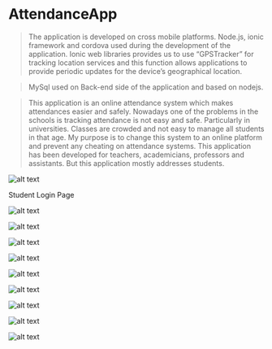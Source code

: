 # AttendanceApp

 > The application is developed on cross mobile platforms. Node.js, 
 ionic framework and cordova used during the development of the application.
 Ionic web libraries provides us to use “GPSTracker” for tracking location 
 services and this function allows applications to provide periodic updates 
 for the device’s geographical location. 
 
 > MySql used on Back-end side of the application and based on nodejs.

 > This application is an online attendance system which makes attendances easier and safely.
 Nowadays one of the problems in the schools is tracking attendance is not easy and safe. 
 Particularly in universities. Classes are crowded and not easy to manage all students in that age. 
 My purpose is to change this system to an online platform and prevent any cheating on attendance systems. This application has been developed for teachers, academicians, professors and assistants. But this application mostly addresses students. 
 
 ![alt text](https://github.com/gokhanakaraman/AttendanceApp/blob/master/attandaceApp/resources/1.png)
 
   Student Login Page
 
 
 ![alt text](https://github.com/gokhanakaraman/AttendanceApp/blob/master/attandaceApp/resources/2.png)
  
 ![alt text](https://github.com/gokhanakaraman/AttendanceApp/blob/master/attandaceApp/resources/3.png)
   
 ![alt text](https://github.com/gokhanakaraman/AttendanceApp/blob/master/attandaceApp/resources/4.png)
    
 ![alt text](https://github.com/gokhanakaraman/AttendanceApp/blob/master/attandaceApp/resources/5.png)
     
 ![alt text](https://github.com/gokhanakaraman/AttendanceApp/blob/master/attandaceApp/resources/6.png)
      
 ![alt text](https://github.com/gokhanakaraman/AttendanceApp/blob/master/attandaceApp/resources/7.png)
       
 ![alt text](https://github.com/gokhanakaraman/AttendanceApp/blob/master/attandaceApp/resources/8.png)
        
 ![alt text](https://github.com/gokhanakaraman/AttendanceApp/blob/master/attandaceApp/resources/9.png)
         
 ![alt text](https://github.com/gokhanakaraman/AttendanceApp/blob/master/attandaceApp/resources/10.png)
           
           
           
 

